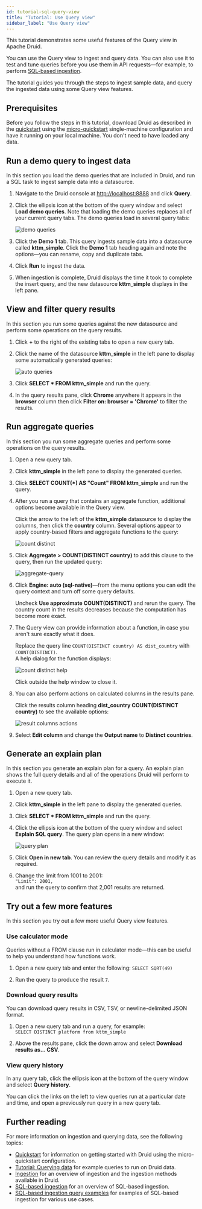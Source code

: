 ```yaml
---
id: tutorial-sql-query-view
title: "Tutorial: Use Query view"
sidebar_label: "Use Query view"
---
```


<!--
  ~ Licensed to the Apache Software Foundation (ASF) under one
  ~ or more contributor license agreements.  See the NOTICE file
  ~ distributed with this work for additional information
  ~ regarding copyright ownership.  The ASF licenses this file
  ~ to you under the Apache License, Version 2.0 (the
  ~ "License"); you may not use this file except in compliance
  ~ with the License.  You may obtain a copy of the License at
  ~
  ~   http://www.apache.org/licenses/LICENSE-2.0
  ~
  ~ Unless required by applicable law or agreed to in writing,
  ~ software distributed under the License is distributed on an
  ~ "AS IS" BASIS, WITHOUT WARRANTIES OR CONDITIONS OF ANY
  ~ KIND, either express or implied.  See the License for the
  ~ specific language governing permissions and limitations
  ~ under the License.
  -->


This tutorial demonstrates some useful features of the Query view in Apache Druid.

You can use the Query view to ingest and query data. You can also use it to test and tune queries before you use them in API requests&mdash;for example, to perform [SQL-based ingestion](../multi-stage-query/api.md).

The tutorial guides you through the steps to ingest sample data, and query the ingested data using some Query view features.

## Prerequisites

Before you follow the steps in this tutorial, download Druid as described in the [quickstart](./index.md) using the [micro-quickstart](../operations/single-server.md#micro-quickstart-4-cpu-16gib-ram) single-machine configuration and have it running on your local machine. You don't need to have loaded any data.

## Run a demo query to ingest data

In this section you load the demo queries that are included in Druid, and run a SQL task to ingest sample data into a datasource.

1. Navigate to the Druid console at [http://localhost:8888](http://localhost:8888) and click **Query**.

2. Click the ellipsis icon at the bottom of the query window and select **Load demo queries**. Note that loading the demo queries replaces all of your current query tabs. The demo queries load in several query tabs:

   ![demo queries](../assets/tutorial-sql-demo-queries.png)

3. Click the **Demo 1** tab. This query ingests sample data into a datasource called **kttm_simple**. Click the **Demo 1** tab heading again and note the options&mdash;you can rename, copy and duplicate tabs.

4. Click **Run** to ingest the data.

5. When ingestion is complete, Druid displays the time it took to complete the insert query, and the new datasource **kttm_simple** displays in the left pane.

## View and filter query results

In this section you run some queries against the new datasource and perform some operations on the query results.

1. Click **+** to the right of the existing tabs to open a new query tab.

2. Click the name of the datasource **kttm_simple** in the left pane to display some automatically generated queries:

   ![auto queries](../assets/tutorial-sql-auto-queries.png)

3. Click **SELECT * FROM kttm_simple** and run the query.

4. In the query results pane, click **Chrome** anywhere it appears in the **browser** column then click **Filter on: browser = 'Chrome'** to filter the results.

## Run aggregate queries

In this section you run some aggregate queries and perform some operations on the query results.

1. Open a new query tab.

2. Click **kttm_simple** in the left pane to display the generated queries.

3. Click **SELECT COUNT(*) AS "Count" FROM kttm_simple** and run the query.

4. After you run a query that contains an aggregate function, additional options become available in the Query view. 

   Click the arrow to the left of the **kttm_simple** datasource to display the columns, then click the **country** column. Several options appear to apply country-based filters and aggregate functions to the query:

   ![count distinct](../assets/tutorial-sql-count-distinct.png)

5. Click **Aggregate > COUNT(DISTINCT country)** to add this clause to the query, then run the updated query:

   ![aggregate-query](../assets/tutorial-sql-aggregate-query.png)

6. Click **Engine: auto (sql-native)**&mdash;from the menu options you can edit the query context and turn off some query defaults. 

   Uncheck **Use approximate COUNT(DISTINCT)** and rerun the query. The country count in the results decreases because the computation has become more exact.

7. The Query view can provide information about a function, in case you aren't sure exactly what it does.

   Replace the query line `COUNT(DISTINCT country) AS dist_country` with `COUNT(DISTINCT)`. 
   <br>A help dialog for the function displays:

   ![count distinct help](../assets/tutorial-sql-count-distinct-help.png)

   Click outside the help window to close it.

8. You can also perform actions on calculated columns in the results pane.

   Click the results column heading **dist_country COUNT(DISTINCT country)** to see the available options:

   ![result columns actions](../assets/tutorial-sql-result-column-actions.png)

9. Select **Edit column** and change the **Output name** to **Distinct countries**.

## Generate an explain plan

In this section you generate an explain plan for a query. An explain plan shows the full query details and all of the operations Druid will perform to execute it.

1. Open a new query tab.

2. Click **kttm_simple** in the left pane to display the generated queries.

3. Click **SELECT * FROM kttm_simple** and run the query.

4. Click the ellipsis icon at the bottom of the query window and select **Explain SQL query**. The query plan opens in a new window:

   ![query plan](../assets/tutorial-sql-query-plan.png)

5. Click **Open in new tab**. You can review the query details and modify it as required.

6. Change the limit from 1001 to 2001:
   <br>`"Limit": 2001,`
   <br>and run the query to confirm that 2,001 results are returned.

## Try out a few more features

In this section you try out a few more useful Query view features.

### Use calculator mode

Queries without a FROM clause run in calculator mode&mdash;this can be useful to help you understand how functions work.

1. Open a new query tab and enter the following:
   `SELECT SQRT(49)`

2. Run the query to produce the result `7`.

### Download query results

You can download query results in CSV, TSV, or newline-delimited JSON format.

1. Open a new query tab and run a query, for example:
   <br>`SELECT DISTINCT platform from kttm_simple`

2. Above the results pane, click the down arrow and select **Download results as… CSV**. 

### View query history

In any query tab, click the ellipsis icon at the bottom of the query window and select **Query history**. 

You can click the links on the left to view queries run at a particular date and time, and open a previously run query in a new query tab.

## Further reading

For more information on ingestion and querying data, see the following topics:

- [Quickstart](./index.md) for information on getting started with Druid using the micro-quickstart configuration.
- [Tutorial: Querying data](tutorial-query.md) for example queries to run on Druid data.
- [Ingestion](../ingestion/index.md) for an overview of ingestion and the ingestion methods available in Druid.
- [SQL-based ingestion](../multi-stage-query/index.md) for an overview of SQL-based ingestion.
- [SQL-based ingestion query examples](../multi-stage-query/examples.md) for examples of SQL-based ingestion for various use cases.